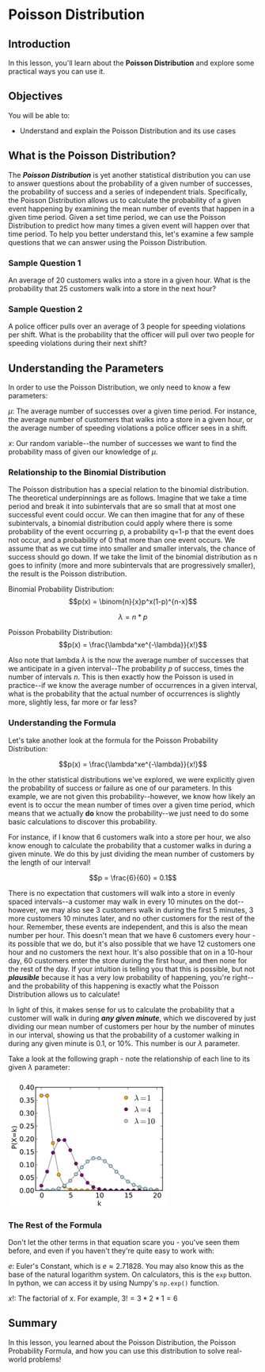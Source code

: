 
# Poisson Distribution

## Introduction

In this lesson, you'll learn about the **Poisson Distribution** and explore some practical ways you can use it. 

## Objectives

You will be able to:

* Understand and explain the Poisson Distribution and its use cases

## What is the Poisson Distribution?

The **_Poisson Distribution_** is yet another statistical distribution you can use to answer questions about the probability of a given number of successes, the probability of success and a series of independent trials.  Specifically, the Poisson Distribution allows us to calculate the probability of a given event happening by examining the mean number of events that happen in a given time period.  Given a set time period, we can use the Poisson Distribution to predict how many times a given event will happen over that time period.  To help you better understand this, let's examine a few sample questions that we can answer using the Poisson Distribution. 

### Sample Question 1

An average of 20 customers walks into a store in a given hour.  What is the probability that 25 customers walk into a store in the next hour?

### Sample Question 2

A police officer pulls over an average of 3 people for speeding violations per shift.  What is the probability that the officer will pull over two people for speeding violations during their next shift?

## Understanding the Parameters

In order to use the Poisson Distribution, we only need to know a few parameters:

$\mu$: The average number of successes over a given time period. For instance, the average number of customers that walks into a store in a given hour, or the average number of speeding violations a police officer sees in a shift.

$x$: Our random variable--the number of successes we want to find the probability mass of given our knowledge of $\mu$.


### Relationship to the Binomial Distribution

The Poisson distribution has a special relation to the binomial distribution. The theoretical underpinnings are as follows. Imagine that we take a time period and break it into subintervals that are so small that at most one successful event could occur. We can then imagine that for any of these subintervals, a binomial distribution could apply where there is some probability of the event occurring p, a probability q=1-p that the event does not occur, and a probability of 0 that more than one event occurs. We assume that as we cut time into smaller and smaller intervals, the chance of success should go down. If we take the limit of the binomial distribution as n goes to infinity (more and more subintervals that are progressively smaller), the result is the Poisson distribution.

Binomial Probability Distribution:
$$p(x) = \binom{n}{x}p^x(1-p)^{n-x}$$

$$\lambda = n*p$$

Poisson Probability Distribution: $$p(x) = \frac{\lambda^xe^{-\lambda}}{x!}$$

Also note that lambda $\lambda$ is the now the average number of successes that we anticipate in a given interval--The probability $p$ of success, times the number of intervals $n$. This is then exactly how the Poisson is used in practice--if we know the average number of occurrences in a given interval, what is the probability that the actual number of occurrences is slightly more, slightly less, far more or far less?

### Understanding the Formula

Let's take another look at the formula for the Poisson Probability Distribution:

$$p(x) = \frac{\lambda^xe^{-\lambda}}{x!}$$

In the other statistical distributions we've explored, we were explicitly given the probability of success or failure as one of our parameters. In this example, we are not given this probability--however, we know how likely an event is to occur the mean number of times over a given time period, which means that we actually **do** know the probability--we just need to do some basic calculations to discover this probability. 

For instance, if I know that 6 customers walk into a store per hour, we also know enough to calculate the probability that a customer walks in during a given minute. We do this by just dividing the mean number of customers by the length of our interval! 

$$p = \frac{6}{60} = 0.1$$

There is no expectation that customers will walk into a store in evenly spaced intervals--a customer may walk in every 10 minutes on the dot--however, we may also see 3 customers walk in during the first 5 minutes, 3 more customers 10 minutes later, and no other customers for the rest of the hour.  Remember, these events are independent, and this is also the mean number per hour.  This doesn't mean that we have 6 customers every hour - its possible that we do, but it's also possible that we have 12 customers one hour and no customers the next hour. It's also possible that on in a 10-hour day, 60 customers enter the store during the first hour, and then none for the rest of the day.  If your intuition is telling you that this is possible, but not **_plausible_** because it has a very low probability of happening, you're right--and the probability of this happening is exactly what the Poisson Distribution allows us to calculate!

In light of this, it makes sense for us to calculate the probability that a customer will walk in during **_any given minute_**, which we discovered by just dividing our mean number of customers per hour by the number of minutes in our interval, showing us that the probability of a customer walking in during any given minute is 0.1, or 10%.  This number is our $\lambda$ parameter.

Take a look at the following graph - note the relationship of each line to its given $\lambda$ parameter:

<img src='images/poisson.png'>

### The Rest of the Formula

Don't let the other terms in that equation scare you - you've seen them before, and even if you haven't they're quite easy to work with:

$e$: Euler's Constant, which is $e \approx 2.71828$. You may also know this as the base of the natural logarithm system. On calculators, this is the `exp` button.  In python, we can access it by using Numpy's `np.exp()` function. 

$x!$: The factorial of x.  For example, $3! = 3 * 2 * 1 = 6$ 

## Summary

In this lesson, you learned about the Poisson Distribution, the Poisson Probability Formula, and how you can use this distribution to solve real-world problems!
